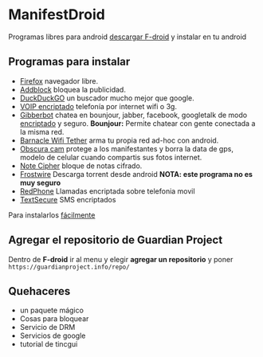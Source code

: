 # ManifestDroid

Programas libres para android [descargar F-droid](https://f-droid.org/FDroid.apk) y instalar en tu android

## Programas para instalar

* [Firefox](http://f-droid.org/repository/browse/?fdfilter=firefox&fdid=org.mozilla.firefox) navegador libre.
* [Addblock](http://f-droid.org/repository/browse/?fdfilter=adblock&fdid=org.adblockplus.android) bloquea la publicidad.
* [DuckDuckGO](http://f-droid.org/repository/browse/?fdfilter=duck%20duck&fdid=se.johanhil.duckduckgo) un buscador mucho mejor que google.
* [VOIP encriptado](http://code.google.com/p/csipsimple/) telefonía por internet wifi o 3g.
* [Gibberbot](https://guardianproject.info/apps/gibber/) chatea en bounjour, jabber, facebook, googletalk de modo [encriptado](http://wiki.partidopirata.com.ar/Gibberbot_con_OTR) y seguro. **Bounjour:** Permite chatear con gente conectada a la misma red.
* [Barnacle Wifi Tether](http://f-droid.org/repository/browse/?fdfilter=Barnacle%20Wifi%20Tether&fdid=net.szym.barnacle) arma tu propia red ad-hoc con android.
* [Obscura cam](https://guardianproject.info/apps/obscuracam/) protege a los manifestantes y borra la data de gps, modelo de celular cuando compartis sus fotos internet.
* [Note Cipher](https://guardianproject.info/apps/) bloque de notas cifrado.
* [Frostwire](http://www.frostwire.com/) Descarga torrent desde android **NOTA: este programa no es muy seguro**
* [RedPhone](http://www.whispersystems.org/) Llamadas encriptada sobre telefonia movil
* [TextSecure](http://www.whispersystems.org/) SMS encriptados

Para instalarlos [fácilmente](https://github.com/b4zz4/manifestdroid/tags)

## Agregar el repositorio de **Guardian Project**

Dentro de **F-droid** ir al menu y elegir **agregar un repositorio** y poner `https://guardianproject.info/repo/`

## Quehaceres

* un paquete mágico
* Cosas para bloquear
 * Servicio de DRM
 * Servicios de google
* tutorial de tincgui
